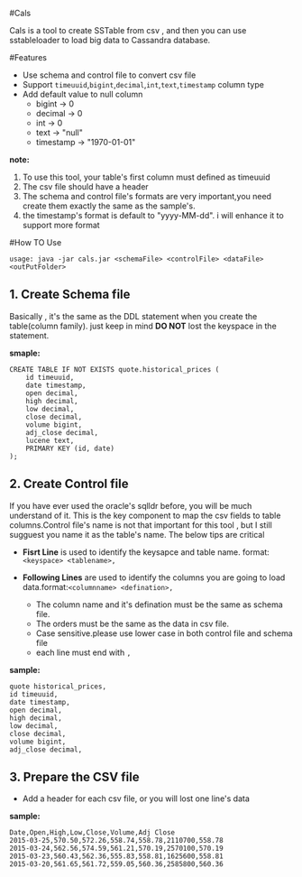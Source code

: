 #Cals

Cals is a tool to create SSTable from csv , and then you can use sstableloader to load big data to Cassandra database.

#Features

* Use schema and control file to convert csv file
* Support `timeuuid`,`bigint`,`decimal`,`int`,`text`,`timestamp` column type
* Add default value to null column
    * bigint -> 0
    * decimal -> 0
    * int -> 0
    * text -> "null"
    * timestamp -> "1970-01-01"

**note:**

1. To use this tool, your table's first column must defined as  timeuuid
2. The csv file should have a header
3. The schema and control file's formats are very important,you need create them exactly the same as the sample's.
4. the timestamp's format is default to "yyyy-MM-dd". i will enhance it to support more format

#How TO Use

```
usage: java -jar cals.jar <schemaFile> <controlFile> <dataFile> <outPutFolder>
```

## 1. Create Schema file

Basically , it's the same as the DDL statement when you create the table(column family). just keep in mind **DO NOT** lost the keyspace in the statement.

**smaple:**
```
CREATE TABLE IF NOT EXISTS quote.historical_prices (
    id timeuuid,
    date timestamp,
    open decimal,
    high decimal,
    low decimal,
    close decimal,
    volume bigint,
    adj_close decimal,
    lucene text,
    PRIMARY KEY (id, date)
);
```

## 2. Create Control file

If you have ever used the oracle's sqlldr before, you will be much understand of it. This is the key component to map the csv fields to table columns.Control file's name is not that important for this tool , but I still sugguest you name it as the table's name. The below tips are critical

*  **Fisrt Line** is used to identify the keysapce and table name. format:
`<keyspace> <tablename>,`

*  **Following Lines** are used to identify the columns you are going to load data.format:`<columnname> <defination>,`

    *  The column name and it's defination must be the same as schema file.
    *  The orders must be the same as the data in csv file.
    *  Case sensitive.please use lower case in both control file and schema file
    *  each line must end with `,`

**sample:**
```
quote historical_prices,
id timeuuid,
date timestamp,
open decimal,
high decimal,
low decimal,
close decimal,
volume bigint,
adj_close decimal,
```

## 3. Prepare the CSV file

* Add a header for each csv file, or you will lost one line's data

**sample:**
```
Date,Open,High,Low,Close,Volume,Adj Close
2015-03-25,570.50,572.26,558.74,558.78,2110700,558.78
2015-03-24,562.56,574.59,561.21,570.19,2570100,570.19
2015-03-23,560.43,562.36,555.83,558.81,1625600,558.81
2015-03-20,561.65,561.72,559.05,560.36,2585800,560.36
```
